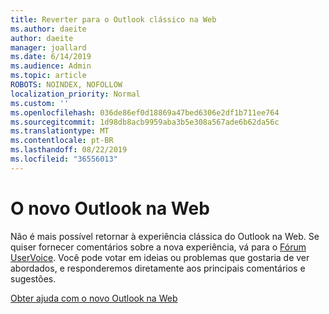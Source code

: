 ```yaml
---
title: Reverter para o Outlook clássico na Web
ms.author: daeite
author: daeite
manager: joallard
ms.date: 6/14/2019
ms.audience: Admin
ms.topic: article
ROBOTS: NOINDEX, NOFOLLOW
localization_priority: Normal
ms.custom: ''
ms.openlocfilehash: 036de86ef0d18869a47bed6306e2df1b711ee764
ms.sourcegitcommit: 1d98db8acb9959aba3b5e308a567ade6b62da56c
ms.translationtype: MT
ms.contentlocale: pt-BR
ms.lasthandoff: 08/22/2019
ms.locfileid: "36556013"
---
```

# <a name="the-new-outlook-on-the-web"></a>O novo Outlook na Web

Não é mais possível retornar à experiência clássica do Outlook na Web. Se quiser fornecer comentários sobre a nova experiência, vá para o [Fórum UserVoice](https://outlook.uservoice.com/forums/313228--outlook-on-the-web-office-365). Você pode votar em ideias ou problemas que gostaria de ver abordados, e responderemos diretamente aos principais comentários e sugestões.

[Obter ajuda com o novo Outlook na Web](https://support.office.com/article/017014cd-2ad0-41ab-8473-6bd8c349d4f8)